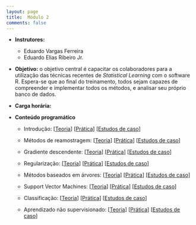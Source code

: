 ```yaml
---
layout: page
title:  Módulo 2
comments: false
---
```

* **Instrutores:** 
    * Eduardo Vargas Ferreira
    * Eduardo Elias Ribeiro Jr.

* **Objetivo:** o objetivo central é capacitar os colaboradores para a utilização das técnicas recentes de *Statistical Learning* com o software R. Espera-se que ao final do treinamento, todos sejam capazes de compreender e implementar todos os métodos, e analisar seu próprio banco de dados.

* **Carga horária:** 

* **Conteúdo programático**

   - Introdução: [[Teoria]()] [[Prática]()] [[Estudos de caso]()]
              
   - Métodos de reamostragem: [[Teoria]()] [[Prática]()] [[Estudos de caso]()]
              
   - Gradiente descendente: [[Teoria]()] [[Prática]()] [[Estudos de caso]()]
              
   - Regularização: [[Teoria]()] [[Prática]()] [[Estudos de caso]()]
          
   - Métodos baseados em árvores: [[Teoria]()] [[Prática]()] [[Estudos de caso]()]
            
   - Support Vector Machines: [[Teoria]()] [[Prática]()] [[Estudos de caso]()]
          
   - Classificação: [[Teoria]()] [[Prática]()] [[Estudos de caso]()]
          
   - Aprendizado não supervisionado: [[Teoria]()] [[Prática]()] [[Estudos de caso]()]
              
   
